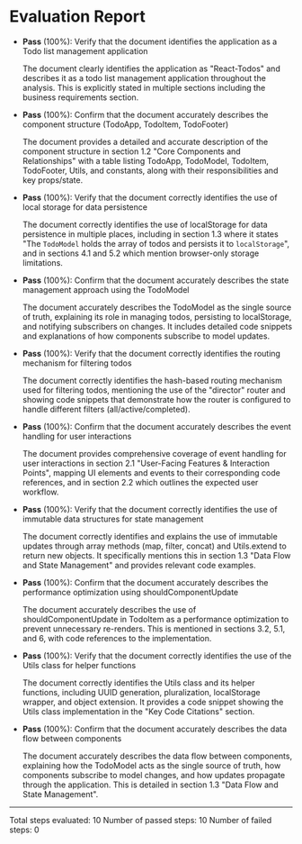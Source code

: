 # Evaluation Report

- **Pass** (100%): Verify that the document identifies the application as a Todo list management application
  
  The document clearly identifies the application as "React-Todos" and describes it as a todo list management application throughout the analysis. This is explicitly stated in multiple sections including the business requirements section.

- **Pass** (100%): Confirm that the document accurately describes the component structure (TodoApp, TodoItem, TodoFooter)
  
  The document provides a detailed and accurate description of the component structure in section 1.2 "Core Components and Relationships" with a table listing TodoApp, TodoModel, TodoItem, TodoFooter, Utils, and constants, along with their responsibilities and key props/state.

- **Pass** (100%): Verify that the document correctly identifies the use of local storage for data persistence
  
  The document correctly identifies the use of localStorage for data persistence in multiple places, including in section 1.3 where it states "The `TodoModel` holds the array of todos and persists it to `localStorage`", and in sections 4.1 and 5.2 which mention browser-only storage limitations.

- **Pass** (100%): Confirm that the document accurately describes the state management approach using the TodoModel
  
  The document accurately describes the TodoModel as the single source of truth, explaining its role in managing todos, persisting to localStorage, and notifying subscribers on changes. It includes detailed code snippets and explanations of how components subscribe to model updates.

- **Pass** (100%): Verify that the document correctly identifies the routing mechanism for filtering todos
  
  The document correctly identifies the hash-based routing mechanism used for filtering todos, mentioning the use of the "director" router and showing code snippets that demonstrate how the router is configured to handle different filters (all/active/completed).

- **Pass** (100%): Confirm that the document accurately describes the event handling for user interactions
  
  The document provides comprehensive coverage of event handling for user interactions in section 2.1 "User-Facing Features & Interaction Points", mapping UI elements and events to their corresponding code references, and in section 2.2 which outlines the expected user workflow.

- **Pass** (100%): Verify that the document correctly identifies the use of immutable data structures for state management
  
  The document correctly identifies and explains the use of immutable updates through array methods (map, filter, concat) and Utils.extend to return new objects. It specifically mentions this in section 1.3 "Data Flow and State Management" and provides relevant code examples.

- **Pass** (100%): Confirm that the document accurately describes the performance optimization using shouldComponentUpdate
  
  The document accurately describes the use of shouldComponentUpdate in TodoItem as a performance optimization to prevent unnecessary re-renders. This is mentioned in sections 3.2, 5.1, and 6, with code references to the implementation.

- **Pass** (100%): Verify that the document correctly identifies the use of the Utils class for helper functions
  
  The document correctly identifies the Utils class and its helper functions, including UUID generation, pluralization, localStorage wrapper, and object extension. It provides a code snippet showing the Utils class implementation in the "Key Code Citations" section.

- **Pass** (100%): Confirm that the document accurately describes the data flow between components
  
  The document accurately describes the data flow between components, explaining how the TodoModel acts as the single source of truth, how components subscribe to model changes, and how updates propagate through the application. This is detailed in section 1.3 "Data Flow and State Management".

---

Total steps evaluated: 10
Number of passed steps: 10
Number of failed steps: 0